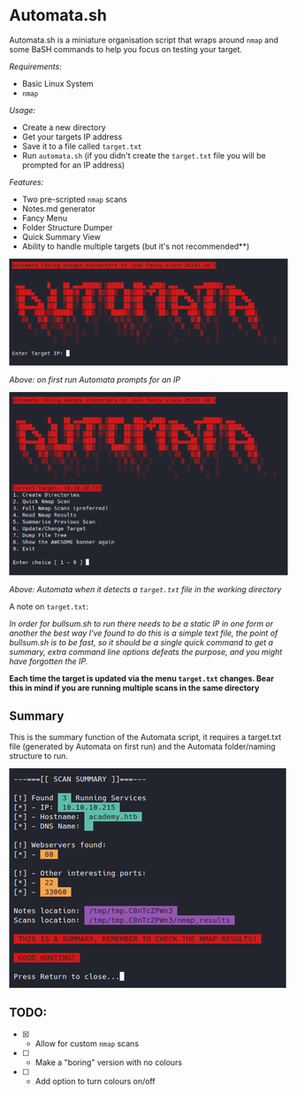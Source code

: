 # Automata.sh

Automata.sh is a miniature organisation script that wraps around `nmap` and some BaSH commands to help you focus on testing your target.

*Requirements:*

- Basic Linux System
- `nmap`

*Usage:*

- Create a new directory
- Get your targets IP address
- Save it to a file called `target.txt`
- Run `automata.sh` (if you didn't create the `target.txt` file you will be prompted for an IP address)

*Features:*

- Two pre-scripted `nmap` scans
- Notes.md generator
- Fancy Menu
- Folder Structure Dumper
- Quick Summary View
- Ability to handle multiple targets (but it's not recommended\**)

![Automata](images/automata_first_run.png)

*Above: on first run Automata prompts for an IP*

![Automata](images/automata.png)

*Above: Automata when it detects a `target.txt` file in the working directory*


A note on `target.txt`: 

*In order for bullsum.sh to run there needs to be a static IP in one form or another the best way I've found to do this is a simple text file, the point of bullsum.sh is to be fast, so it should be a single quick command to get a summary, extra command line options defeats the purpose, and you might have forgotten the IP.*

**Each time the target is updated via the menu `target.txt` changes. Bear this in mind if you are running multiple scans in the same directory**

## Summary

This is the summary function of the Automata script, it requires a target.txt file (generated by Automata on first run) and the Automata folder/naming structure to run.

![Bullsum.sh](images/bullsum.png)


## TODO:

- [x] - Allow for custom `nmap` scans
- [ ] - Make a "boring" version with no colours
- [ ] - Add option to turn colours on/off